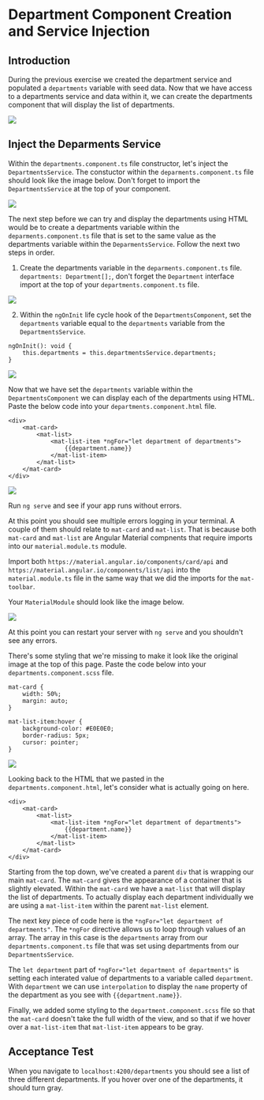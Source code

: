 # Department Component Creation and Service Injection

## Introduction

During the previous exercise we created the department service and populated a `departments` variable with seed data. Now that we have access to a departments service and data within it, we can create the departments component that will display the list of departments.

![](img/departments_layout.png)

## Inject the Deparments Service

Within the `departments.component.ts` file constructor, let's inject the `DepartmentsService`. The constuctor within the `deparments.component.ts` file should look like the image below. Don't forget to import the `DepartmentsService` at the top of your component.

![](img/service_injection.png)

The next step before we can try and display the departments using HTML would be to create a departments variable within the `deparments.component.ts` file that is set to the same value as the departments variable within the `DeparmentsService`. Follow the next two steps in order.

1. Create the departments variable in the `deparments.component.ts` file. `departments: Department[];`, don't forget the `Department` interface import at the top of your `departments.component.ts` file.

![](img/department_comp_variable.png)

2. Within the `ngOnInit` life cycle hook of the `DepartmentsComponent`, set the `departments` variable equal to the `departments` variable from the `DepartmentsService`.

```
ngOnInit(): void {
    this.departments = this.departmentsService.departments;
}
```

![](img/set_departments.png)

Now that we have set the `departments` variable within the `DepartmentsComponent` we can display each of the departments using HTML. Paste the below code into your `departments.component.html` file.

```
<div>
    <mat-card>
        <mat-list>
            <mat-list-item *ngFor="let department of departments">
                {{department.name}}
            </mat-list-item>
        </mat-list>
    </mat-card>
</div>
```

![](img/departments_html.png)


Run `ng serve` and see if your app runs without errors.

At this point you should see multiple errors logging in your terminal. A couple of them should relate to `mat-card` and `mat-list`. That is because both `mat-card` and `mat-list` are Angular Material compnents that require imports into our `material.module.ts` module.

Import both `https://material.angular.io/components/card/api` and `https://material.angular.io/components/list/api` into the `material.module.ts` file in the same way that we did the imports for the `mat-toolbar`.

Your `MaterialModule` should look like the image below.

![](img/card_list_imports.png)

At this point you can restart your server with `ng serve` and you shouldn't see any errors.

There's some styling that we're missing to make it look like the original image at the top of this page. Paste the code below into your `departments.component.scss` file.

```
mat-card {
    width: 50%;
    margin: auto;
}

mat-list-item:hover {
    background-color: #E0E0E0;
    border-radius: 5px;
    cursor: pointer;
}
```

![](img/departments_scss.png)

Looking back to the HTML that we pasted in the `departments.component.html`, let's consider what is actually going on here.

```
<div>
    <mat-card>
        <mat-list>
            <mat-list-item *ngFor="let department of departments">
                {{department.name}}
            </mat-list-item>
        </mat-list>
    </mat-card>
</div>
```

Starting from the top down, we've created a parent `div` that is wrapping our main `mat-card`. The `mat-card` gives the appearance of a container that is slightly elevated. Within the `mat-card` we have a `mat-list` that will display the list of departments. To actually display each department individually we are using a `mat-list-item` within the parent `mat-list` element. 

The next key piece of code here is the `*ngFor="let department of departments"`. The `*ngFor` directive allows us to loop through values of an array. The array in this case is the `departments` array from our `departments.component.ts` file that was set using departments from our `DepartmentsService`. 

The `let department` part of `*ngFor="let department of departments"` is setting each interated value of departments to a variable called `department`. With `department` we can use `interpolation` to display the `name` property of the department as you see with `{{department.name}}`.

Finally, we added some styling to the `department.component.scss` file so that the `mat-card` doesn't take the full width of the view, and so that if we hover over a `mat-list-item` that `mat-list-item` appears to be gray.

## Acceptance Test

When you navigate to `localhost:4200/departments` you should see a list of three different departments. If you hover over one of the departments, it should turn gray.